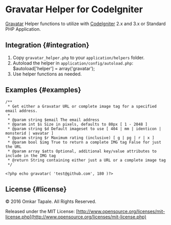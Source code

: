 # Gravatar Helper for CodeIgniter

[Gravatar](http://gravatar.com) Helper functions to utilize with [CodeIgniter](http://codeigniter.com) 2.x and 3.x or Standard PHP Application.

## Integration {#integration}

1. Copy `gravatar_helper.php` to your `application/helpers` folder.
2. Autoload the helper in `application/config/autoload.php`: $autoload\['helper'\] = array\('gravatar'\);
3. Use helper functions as needed.

## Examples {#examples}

```
/**
 * Get either a Gravatar URL or complete image tag for a specified email address.
 *
 * @param string $email The email address
 * @param int $s Size in pixels, defaults to 80px [ 1 - 2048 ]
 * @param string $d Default imageset to use [ 404 | mm | identicon | monsterid | wavatar ]
 * @param string $r Maximum rating (inclusive) [ g | pg | r | x ]
 * @param bool $img True to return a complete IMG tag False for just the URL
 * @param array $atts Optional, additional key/value attributes to include in the IMG tag
 * @return String containing either just a URL or a complete image tag
 */

<?php echo gravatar( 'test@github.com', 180 )?>
```

## License {#license}

© 2016 Omkar Tapale. All Rights Reserved.

Released under the MIT License: [http://www.opensource.org/licenses/mit-license.php](http://www.opensource.org/licenses/mit-license.php)

